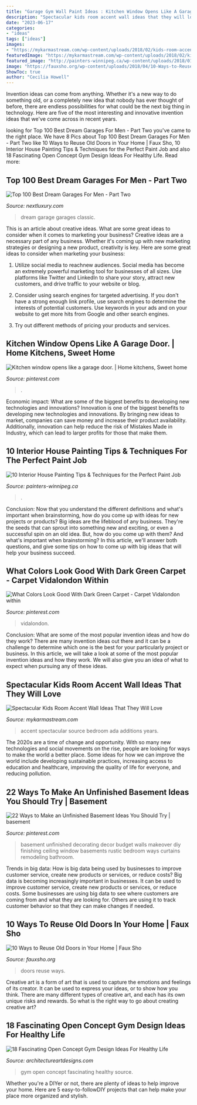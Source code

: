 ```yaml
---
title: "Garage Gym Wall Paint Ideas : Kitchen Window Opens Like A Garage Door."
description: "Spectacular kids room accent wall ideas that they will love"
date: "2023-06-17"
categories:
- "ideas"
tags: ["ideas"]
images:
- "https://mykarmastream.com/wp-content/uploads/2018/02/kids-room-accent-wall-10-.jpg"
featuredImage: "https://mykarmastream.com/wp-content/uploads/2018/02/kids-room-accent-wall-10-.jpg"
featured_image: "http://painters-winnipeg.ca/wp-content/uploads/2018/01/interior-house-painting.jpg"
image: "https://fauxsho.org/wp-content/uploads/2018/04/10-Ways-to-Reuse-Old-Doors-in-Your-Home3.jpg"
ShowToc: true
author: "Cecilia Howell"
---
```



Invention ideas can come from anything. Whether it's a new way to do something old, or a completely new idea that nobody has ever thought of before, there are endless possibilities for what could be the next big thing in technology. Here are five of the most interesting and innovative invention ideas that we've come across in recent years.

	

		
looking for Top 100 Best Dream Garages For Men - Part Two you've came to the right place. We have 8 Pics about Top 100 Best Dream Garages For Men - Part Two like 10 Ways to Reuse Old Doors in Your Home | Faux Sho, 10 Interior House Painting Tips &amp; Techniques for the Perfect Paint Job and also 18 Fascinating Open Concept Gym Design Ideas For Healthy Life. Read more:
		
    
## Top 100 Best Dream Garages For Men - Part Two

<img loading=lazy src="http://nextluxury.com/wp-content/uploads/vintage-classic-car-mens-dream-garage-ideas.jpg" onerror="this.onerror=null;this.src='https://tse2.mm.bing.net/th?id=OIP.oOkYiBDvdJs5hMthtVQYuwHaHa&amp;pid=15.1';" alt="Top 100 Best Dream Garages For Men - Part Two">

_Source: nextluxury.com_

>dream garage garages classic. 

	

This is an article about creative ideas. What are some great ideas to consider when it comes to marketing your business?
Creative ideas are a necessary part of any business. Whether it's coming up with new marketing strategies or designing a new product, creativity is key. Here are some great ideas to consider when marketing your business: 
1. Utilize social media to reachnew audiences. Social media has become an extremely powerful marketing tool for businesses of all sizes. Use platforms like Twitter and LinkedIn to share your story, attract new customers, and drive traffic to your website or blog. 

2. Consider using search engines for targeted advertising. If you don't have a strong enough link profile, use search engines to determine the interests of potential customers. Use keywords in your ads and on your website to get more hits from Google and other search engines. 

3. Try out different methods of pricing your products and services.

    
## Kitchen Window Opens Like A Garage Door. | Home Kitchens, Sweet Home

<img loading=lazy src="https://i.pinimg.com/736x/e5/6b/ba/e56bbab1869b968933a28aa2faf132d1--garage-door-styles-garage-doors.jpg" onerror="this.onerror=null;this.src='https://tse4.mm.bing.net/th?id=OIP.41chzzhB-PFdswLOEmJulQHaJ4&amp;pid=15.1';" alt="Kitchen window opens like a garage door. | Home kitchens, Sweet home">

_Source: pinterest.com_

>. 

	

Economic impact: What are some of the biggest benefits to developing new technologies and innovations?
Innovation is one of the biggest benefits to developing new technologies and innovations. By bringing new ideas to market, companies can save money and increase their product availability. Additionally, innovation can help reduce the risk of Mistakes Made in Industry, which can lead to larger profits for those that make them.

    
## 10 Interior House Painting Tips &amp; Techniques For The Perfect Paint Job

<img loading=lazy src="http://painters-winnipeg.ca/wp-content/uploads/2018/01/interior-house-painting.jpg" onerror="this.onerror=null;this.src='https://tse1.mm.bing.net/th?id=OIP.8cUKgVzuNn8UEQGphXfS7gHaFj&amp;pid=15.1';" alt="10 Interior House Painting Tips &amp; Techniques for the Perfect Paint Job">

_Source: painters-winnipeg.ca_

>. 

	

Conclusion: Now that you understand the different definitions and what's important when brainstorming, how do you come up with ideas for new projects or products?
Big ideas are the lifeblood of any business. They're the seeds that can sprout into something new and exciting, or even a successful spin on an old idea. But, how do you come up with them? And what's important when brainstorming? In this article, we'll answer both questions, and give some tips on how to come up with big ideas that will help your business succeed.

    
## What Colors Look Good With Dark Green Carpet - Carpet Vidalondon Within

<img loading=lazy src="https://i.pinimg.com/736x/d2/fd/31/d2fd318f9cf6249136b61ac298dea830.jpg" onerror="this.onerror=null;this.src='https://tse4.mm.bing.net/th?id=OIP.--H3chF90pgE00cIzL3J4AHaJ4&amp;pid=15.1';" alt="What Colors Look Good With Dark Green Carpet - Carpet Vidalondon within">

_Source: pinterest.com_

>vidalondon. 

	

Conclusion: What are some of the most popular invention ideas and how do they work?
There are many invention ideas out there and it can be a challenge to determine which one is the best for your particularly project or business. In this article, we will take a look at some of the most popular invention ideas and how they work. We will also give you an idea of what to expect when pursuing any of these ideas.

    
## Spectacular Kids Room Accent Wall Ideas That They Will Love

<img loading=lazy src="https://mykarmastream.com/wp-content/uploads/2018/02/kids-room-accent-wall-10-.jpg" onerror="this.onerror=null;this.src='https://tse4.mm.bing.net/th?id=OIP.ZBByHNJk-8VM5-YCUopl1wHaJ4&amp;pid=15.1';" alt="Spectacular Kids Room Accent Wall Ideas That They Will Love">

_Source: mykarmastream.com_

>accent spectacular source bedroom ada additions years. 

	

The 2020s are a time of change and opportunity. With so many new technologies and social movements on the rise, people are looking for ways to make the world a better place. Some ideas for how we can improve the world include developing sustainable practices, increasing access to education and healthcare, improving the quality of life for everyone, and reducing pollution.

    
## 22 Ways To Make An Unfinished Basement Ideas You Should Try | Basement

<img loading=lazy src="https://i.pinimg.com/736x/98/40/33/9840336424d3a6c9eecbaab90e77f8db--unfinished-basement-decorating-basement-decorating-ideas.jpg?b=t" onerror="this.onerror=null;this.src='https://tse2.mm.bing.net/th?id=OIP.3RZla4nr4t3nueqS4tQergHaE6&amp;pid=15.1';" alt="22 Ways to Make an Unfinished Basement Ideas You Should Try | basement">

_Source: pinterest.com_

>basement unfinished decorating decor budget walls makeover diy finishing ceiling window basements rustic bedroom ways curtains remodeling bathroom. 

	

Trends in big data: How is big data being used by businesses to improve customer service, create new products or services, or reduce costs?
Big data is becoming increasingly important in businesses. It can be used to improve customer service, create new products or services, or reduce costs. Some businesses are using big data to see where customers are coming from and what they are looking for. Others are using it to track customer behavior so that they can make changes if needed.

    
## 10 Ways To Reuse Old Doors In Your Home | Faux Sho

<img loading=lazy src="https://fauxsho.org/wp-content/uploads/2018/04/10-Ways-to-Reuse-Old-Doors-in-Your-Home3.jpg" onerror="this.onerror=null;this.src='https://tse4.mm.bing.net/th?id=OIP.lZcQZHQ5uqILPAhHXAkFAgHaMv&amp;pid=15.1';" alt="10 Ways to Reuse Old Doors in Your Home | Faux Sho">

_Source: fauxsho.org_

>doors reuse ways. 

	

Creative art is a form of art that is used to capture the emotions and feelings of its creator. It can be used to express your ideas, or to show how you think. There are many different types of creative art, and each has its own unique risks and rewards. So what is the right way to go about creating creative art?

    
## 18 Fascinating Open Concept Gym Design Ideas For Healthy Life

<img loading=lazy src="http://www.architectureartdesigns.com/wp-content/uploads/2015/08/21-630x420.jpeg" onerror="this.onerror=null;this.src='https://tse1.mm.bing.net/th?id=OIP.cY_pbGAGySGQddhYprQqgAHaE8&amp;pid=15.1';" alt="18 Fascinating Open Concept Gym Design Ideas For Healthy Life">

_Source: architectureartdesigns.com_

>gym open concept fascinating healthy source. 

	

Whether you're a DIYer or not, there are plenty of ideas to help improve your home. Here are 5 easy-to-followDIY projects that can help make your place more organized and stylish.

